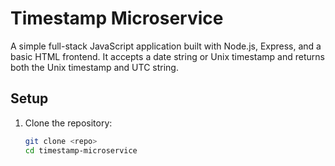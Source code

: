 # Timestamp Microservice

A simple full-stack JavaScript application built with Node.js, Express, and a basic HTML frontend. It accepts a date string or Unix timestamp and returns both the Unix timestamp and UTC string.

## Setup
1. Clone the repository:
   ```bash
   git clone <repo>
   cd timestamp-microservice